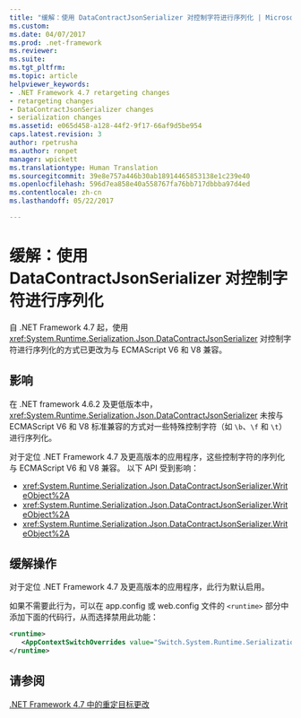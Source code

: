 ```yaml
---
title: "缓解：使用 DataContractJsonSerializer 对控制字符进行序列化 | Microsoft Docs"
ms.custom: 
ms.date: 04/07/2017
ms.prod: .net-framework
ms.reviewer: 
ms.suite: 
ms.tgt_pltfrm: 
ms.topic: article
helpviewer_keywords:
- .NET Framework 4.7 retargeting changes
- retargeting changes
- DataContractJsonSerializer changes
- serialization changes
ms.assetid: e065d458-a128-44f2-9f17-66af9d5be954
caps.latest.revision: 3
author: rpetrusha
ms.author: ronpet
manager: wpickett
ms.translationtype: Human Translation
ms.sourcegitcommit: 39e8e757a446b30ab18914465853138e1c239e40
ms.openlocfilehash: 596d7ea858e40a558767fa76bb717dbbba97d4ed
ms.contentlocale: zh-cn
ms.lasthandoff: 05/22/2017

---
```

# <a name="mitigation-serialization-of-control-characters-with-the-datacontractjsonserializer"></a>缓解：使用 DataContractJsonSerializer 对控制字符进行序列化

自 .NET Framework 4.7 起，使用 <xref:System.Runtime.Serialization.Json.DataContractJsonSerializer> 对控制字符进行序列化的方式已更改为与 ECMAScript V6 和 V8 兼容。 
 
## <a name="impact"></a>影响

在 .NET framework 4.6.2 及更低版本中，<xref:System.Runtime.Serialization.Json.DataContractJsonSerializer> 未按与 ECMAScript V6 和 V8 标准兼容的方式对一些特殊控制字符（如 `\b`、`\f` 和 `\t`）进行序列化。

对于定位 .NET Framework 4.7 及更高版本的应用程序，这些控制字符的序列化与 ECMAScript V6 和 V8 兼容。 以下 API 受到影响：

- <xref:System.Runtime.Serialization.Json.DataContractJsonSerializer.WriteObject%2A> 
- <xref:System.Runtime.Serialization.Json.DataContractJsonSerializer.WriteObject%2A>
- <xref:System.Runtime.Serialization.Json.DataContractJsonSerializer.WriteObject%2A>

## <a name="mitigation"></a>缓解操作

对于定位 .NET Framework 4.7 及更高版本的应用程序，此行为默认启用。

如果不需要此行为，可以在 app.config 或 web.config 文件的 `<runtime>` 部分中添加下面的代码行，从而选择禁用此功能：

```xml
<runtime>
   <AppContextSwitchOverrides value="Switch.System.Runtime.Serialization.DoNotUseECMAScriptV6EscapeControlCharacter=false" />
</runtime>
```
 
## <a name="see-also"></a>请参阅
[.NET Framework 4.7 中的重定目标更改](../../../docs/framework/migration-guide/retargeting-changes-in-the-net-framework-4-7.md)

